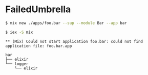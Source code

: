 # FailedUmbrella

```sh
$ mix new ./apps/foo.bar --sup --module Bar --app bar
```

```sh
$ iex -S mix
```
`** (Mix) Could not start application foo.bar: could not find application file: foo.bar.app`

```
bar
├── elixir
└── logger
    └── elixir
```
